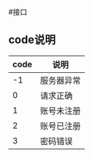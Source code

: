 #接口

## code说明

|  code   | 说明  |
|  ----  | ----  |
|-1|服务器异常|
| 0  | 请求正确 |
| 1  | 账号未注册 |
|2|账号已注册|
|3|密码错误|
